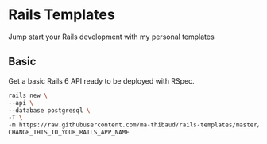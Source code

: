 # Rails Templates
Jump start your Rails development with my personal templates

## Basic
Get a basic Rails 6 API ready to be deployed with RSpec.

```bash
rails new \
--api \
--database postgresql \
-T \
-m https://raw.githubusercontent.com/ma-thibaud/rails-templates/master/basic.rb \
CHANGE_THIS_TO_YOUR_RAILS_APP_NAME
```

